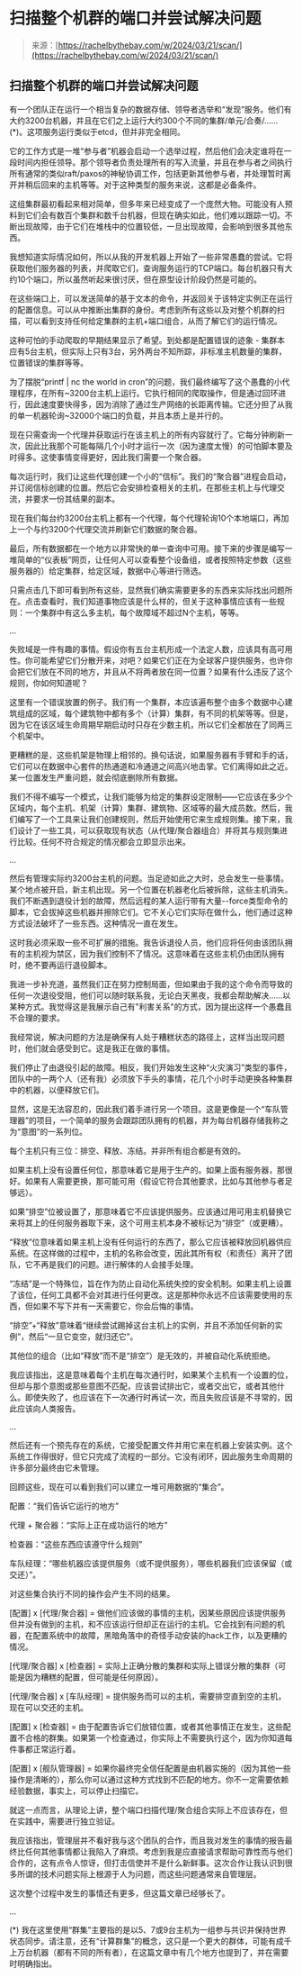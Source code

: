 <!--yml

category: 未分类

date: 2024-05-29 12:36:36

-->

# 扫描整个机群的端口并尝试解决问题

> 来源：[https://rachelbythebay.com/w/2024/03/21/scan/](https://rachelbythebay.com/w/2024/03/21/scan/)

## 扫描整个机群的端口并尝试解决问题

有一个团队正在运行一个相当复杂的数据存储、领导者选举和“发现”服务。他们有大约3200台机器，并且在它们之上运行大约300个不同的集群/单元/合奏/……(*)。这项服务运行类似于etcd，但并非完全相同。

它的工作方式是一堆“参与者”机器会启动一个选举过程，然后他们会决定谁将在一段时间内担任领导。那个领导者负责处理所有的写入流量，并且在参与者之间执行所有通常的类似raft/paxos的神秘协调工作，包括更新其他参与者，并处理暂时离开并稍后回来的主机等等。对于这种类型的服务来说，这都是必备条件。

这组集群最初看起来相对简单，但多年来已经变成了一个庞然大物。可能没有人预料到它们会有数百个集群和数千台机器，但现在确实如此，他们难以跟踪一切。不断出现故障，由于它们在堆栈中的位置较低，一旦出现故障，会影响到很多其他东西。

我想知道实际情况如何，所以从我的开发机器上开始了一些非常愚蠢的尝试。它将获取他们服务器的列表，并爬取它们，查询服务运行的TCP端口。每台机器只有大约10个端口，所以虽然听起来很讨厌，但在原型设计阶段仍然是可能的。

在这些端口上，可以发送简单的基于文本的命令，并返回关于该特定实例正在运行的配置信息。可以从中推断出集群的身份。考虑到所有这些以及对整个机群的扫描，可以看到支持任何给定集群的主机+端口组合，从而了解它们的运行情况。

这种可怕的手动爬取的早期结果显示了希望。到处都是配置错误的迹象 - 集群本应有5台主机，但实际上只有3台，另外两台不知所踪，非标准主机数量的集群，位置错误的集群等等。

为了摆脱“printf | nc the world in cron”的问题，我们最终编写了这个愚蠢的小代理程序，在所有~3200台主机上运行。它执行相同的爬取操作，但是通过回环进行，因此速度要快得多，因为消除了通过生产网络的长距离传输。它还分担了从我的单一机器轮询~32000个端口的负载，并且本质上是并行的。

现在只需查询一个代理并获取运行在该主机上的所有内容就行了。它每分钟刷新一次，因此比我那个可能每隔几个小时才运行一次（因为速度太慢）的可怕脚本要及时得多。这使事情变得更好，因此我们需要一个聚合器。

每次运行时，我们让这些代理创建一个小的“信标”。我们的“聚合器”进程会启动，并订阅信标创建的位置。然后它会安排检查相关的主机，在那些主机上与代理交流，并要求一份其结果的副本。

现在我们每台约3200台主机上都有一个代理，每个代理轮询10个本地端口，再加上一个与约3200个代理交流并刷新它们数据的聚合器。

最后，所有数据都在一个地方以非常快的单一查询中可用。接下来的步骤是编写一堆简单的“仪表板”网页，让任何人可以查看整个设备组，或者按照特定参数（这些服务器的）给定集群，给定区域，数据中心等进行筛选。

只需点击几下即可看到所有这些，显然我们确实需要更多的东西来实际找出问题所在。点击查看时，我们知道事物应该是什么样的，但关于这种事情应该有一些规则：一个集群中有这么多主机，每个故障域不超过N个主机，等等。

...

失败域是一件有趣的事情。假设你有五台主机形成一个法定人数，应该具有高可用性。你可能希望它们分散开来，对吧？如果它们正在为全球客户提供服务，也许你会把它们放在不同的地方，并且从不将两者放在同一位置？如果有什么违反了这个规则，你如何知道呢？

这里有一个错误放置的例子。我们有一个集群，本应该遍布整个由多个数据中心建筑组成的区域，每个建筑物中都有多个（计算）集群，有不同的机架等等。但是，因为它在该区域生命周期早期启动时只存在少数主机，所以它们全都放在了同两三个机架中。

更糟糕的是，这些机架是物理上相邻的。换句话说，如果服务器有手臂和手的话，它们可以在数据中心套件的热通道和冷通道之间高兴地击掌。它们离得如此之近。某一位置发生严重问题，就会彻底删除所有数据。

我们不得不编写一个模式，让我们能够为给定的集群设定限制——它应该在多少个区域内，每个主机、机架（计算）集群、建筑物、区域等的最大成员数。然后，我们编写了一个工具来让我们创建规则，然后开始使用它来生成规则集。接下来，我们设计了一些工具，可以获取现有状态（从代理/聚合器组合）并将其与规则集进行比较。任何不符合规定的情况都会立即显示出来。

…

然后有管理实际约3200台主机的问题。当足迹如此之大时，总会发生一些事情。某个地点被开启，新主机出现。另一个位置在机器老化后被拆除，这些主机消失。我们不断遇到退役计划的故障，然后远程的某人运行带有大量--force类型命令的脚本，它会拔掉这些机器并擦除它们。它不关心它们实际在做什么，他们通过这种方式设法破坏了一些东西。这种情况一直在发生。

这时我必须采取一些不可扩展的措施。我告诉退役人员，他们应将任何由该团队拥有的主机视为禁区，因为我们控制不了情况。这意味着在这些主机仍由团队拥有时，绝不要再运行退役脚本。

我进一步补充道，虽然我们正在努力控制局面，但如果由于我的这个命令而导致的任何一次退役受阻，他们可以随时联系我，无论白天黑夜，我都会帮助解决……以某种方式。我觉得这是我展示自己有"利害关系"的方式，因为提出这样一个愚蠢且不合理的要求。

我经常说，解决问题的方法是确保有人处于糟糕状态的路径上，这样当出现问题时，他们就会感受到它。这是我正在做的事情。

我们停止了由退役引起的故障。相反，我们开始发生这种“火灾演习”类型的事件，团队中的一两个人（还有我）必须放下手头的事情，花几个小时手动更换各种集群中的机器，以便释放它们。

显然，这是无法容忍的，因此我们着手进行另一个项目。这是更像是一个“车队管理器”的项目，一个简单的服务会跟踪团队拥有的机器，并为每台机器存储我称之为“意图”的一系列位。

每个主机只有三位：排空、释放、冻结。并非所有组合都是有效的。

如果主机上没有设置任何位，那意味着它是用于生产的。如果上面有服务器，那很好。如果有人需要更换，那可能可用（假设它符合其他要求，比如与其他参与者足够远）。

如果“排空”位被设置了，那意味着它不应该提供服务。应该通过用可用主机替换它来将其上的任何服务器取下来，这个可用主机本身不被标记为“排空”（或更糟）。

“释放”位意味着如果主机上没有任何运行的东西了，那么它应该被释放回机器供应系统。在这样做的过程中，主机的名称会改变，因此其所有权（和责任）离开了团队，它不再是我们的问题。进行解体的人会接手处理。

“冻结”是一个特殊位，旨在作为防止自动化系统失控的安全机制。如果主机上设置了该位，任何工具都不会对其进行任何更改。这是那种你永远不应该需要使用的东西，但如果不写下并有一天需要它，你会后悔的事情。

“排空”+“释放”意味着“继续尝试踢掉这台主机上的实例，并且不添加任何新的实例”，然后“一旦它变空，就归还它”。

其他位的组合（比如“释放”而不是“排空”）是无效的，并被自动化系统拒绝。

我应该指出，这是意味着每个主机在每次通行时，如果某个主机有一个设置的位，但却与那个意图或那些意图不匹配，应该尝试排出它，或者交出它，或者其他什么。即使失败了，也应该在下一次通行时再试一次，而且失败应该是不寻常的，因此应该向人类报告。

...

然后还有一个预先存在的系统，它接受配置文件并用它来在机器上安装实例。这个系统工作得很好，但它只完成了流程的一部分。它没有闭环，因此服务生命周期的许多部分最终由它未管理。

回顾这些，现在可以看到我们可以建立一堆可用数据的“集合”。

配置：“我们告诉它运行的地方”

代理 + 聚合器：“实际上正在成功运行的地方”

检查器：“这些东西应该遵守什么规则”

车队经理：“哪些机器应该提供服务（或不提供服务），哪些机器我们应该保留（或交还）”。

对这些集合执行不同的操作会产生不同的结果。

[配置] x [代理/聚合器] = 做他们应该做的事情的主机，因某些原因应该提供服务但并没有做到的主机，和不应该运行但却正在运行的主机。它会找到有问题的机器，在配置系统中的故障，黑暗角落中的奇怪手动安装的hack工作，以及更糟的情况。

[代理/聚合器] x [检查器] = 实际上正确分散的集群和实际上错误分散的集群（可能是因为糟糕的配置，但可能是任何原因）。

[代理/聚合器] x [车队经理] = 提供服务而可以的主机，需要排空直到空的主机，现在可以交还的主机。

[配置] x [检查器] = 由于配置告诉它们放错位置，或者其他事情正在发生，这些配置不合格的群集。如果第一个检查通过，你实际上不需要执行这个，因为你知道每件事都正常运行着。

[配置] x [舰队管理器] = 如果你最终完全信任配置是由机器实施的（因为其他一些操作是清晰的），那么你可以通过这种方式找到不匹配的地方。你不一定需要依赖经验数据，事实上，可以停止扫描它。

就这一点而言，从理论上讲，整个端口扫描代理/聚合组合实际上不应该存在，但在实践中，需要进行独立验证。

我应该指出，管理层并不看好我与这个团队的合作，而且我对发生的事情的报告最终比任何其他事情都让我陷入了麻烦。考虑到我是应直接请求帮助可靠性而与他们合作的，这有点令人惊讶，但打击信使并不是什么新鲜事。这次合作让我认识到很多所谓的技术问题实际上根源于人为问题，而这些问题通常来自管理层。

这次整个过程中发生的事情还有更多，但这篇文章已经够长了。

...

(*) 我在这里使用“群集”主要指的是以5、7或9台主机为一组参与共识并保持世界状态同步。请注意，还有“计算群集”的概念，这只是一个更大的群体，可能有成千上万台机器（都有不同的所有者），在这篇文章中有几个地方也提到了，并在需要时明确指出。
